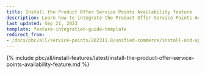 ```yaml
---
title: Install the Product Offer Service Points Availability feature
description: Learn how to integrate the Product Offer Service Points Availability feature into your project
last_updated: Sep 21, 2023
template: feature-integration-guide-template
redirect_from:
- /docs/pbc/all/service-points/202311.0/unified-commerce/install-and-upgrade/install-the-product-offer-service-points-availability-feature.html
---
```


{% include pbc/all/install-features/latest/install-the-product-offer-service-points-availability-feature.md %} <!-- To edit, see /_includes/pbc/all/install-features/202311.0/install-the-product-offer-service-points-availability-feature.md -->
